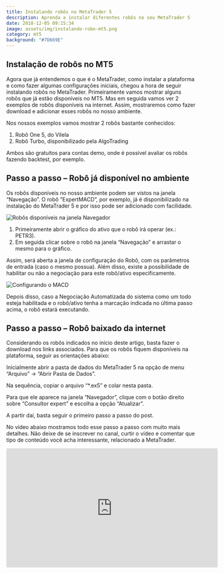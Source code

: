 ```yaml
---
title: Instalando robôs no MetaTrader 5
description: Aprenda a instalar diferentes robôs no seu MetaTrader 5
date: 2018-12-05 09:15:34
image: assets/img/instalando-robo-mt5.png
category: mt5
background: "#7D669E"
---
```

## Instalação de robôs no MT5

Agora que já entendemos o que é o MetaTrader, como instalar a plataforma e como fazer algumas configurações iniciais, chegou a hora de seguir instalando robôs no MetaTrader. Primeiramente vamos mostrar alguns robôs que já estão disponíveis no MT5. Mas em seguida vamos ver 2 exemplos de robôs disponíveis na internet. Assim, mostraremos como fazer download e adicionar esses robôs no nosso ambiente.

Nos nossos exemplos vamos mostrar 2 robôs bastante conhecidos:

1. Robô One 5, do Vilela
2. Robô Turbo, disponibilizado pela AlgoTrading

Ambos são gratuitos para contas demo, onde é possível avaliar os robôs fazendo backtest, por exemplo.

## Passo a passo – Robô já disponível no ambiente

Os robôs disponíveis no nosso ambiente podem ser vistos na janela “Navegação”. O robô “ExpertMACD”, por exemplo, já é disponibilizado na instalação do MetaTrader 5 e por isso pode ser adicionado com facilidade.

![Robôs disponíveis na janela Navegador](assets/img/01-janela-navegador.png "Janela Navegador")

1. Primeiramente abrir o gráfico do ativo que o robô irá operar (ex.: PETR3).
2. Em seguida clicar sobre o robô na janela “Navegação” e arrastar o mesmo para o gráfico.

Assim, será aberta a janela de configuração do Robô, com os parâmetros de entrada (caso o mesmo possua). Além disso, existe a possibilidade de habilitar ou não a negociação para este robô/ativo especificamente.

![Configurando o MACD](assets/img/02-parametros-entrada.png "Parâmetros de entrada do robô MACD")

Depois disso, caso a Negociação Automatizada do sistema como um todo esteja habilitada e o robô/ativo tenha a marcação indicada no última passo acima, o robô estará executando.

## Passo a passo – Robô baixado da internet

Considerando os robôs indicados no início deste artigo, basta fazer o download nos links associados. Para que os robôs fiquem disponíveis na plataforma, seguir as orientações abaixo:

Inicialmente abrir a pasta de dados do MetaTrader 5 na opção de menu “Arquivo” -> “Abrir Pasta de Dados”.

Na sequência, copiar o arquivo “*.ex5” e colar nesta pasta.

Para que ele aparece na janela “Navegador”, clique com o botão direito sobre “Consultor expert” e escolha a opção “Atualizar”.

A partir daí, basta seguir o primeiro passo a passo do post.

No vídeo abaixo mostramos todo esse passo a passo com muito mais detalhes. Não deixe de se inscrever no canal, curtir o vídeo e comentar que tipo de conteúdo você acha interessante, relacionado a MetaTrader.

<iframe width="560" height="315" src="https://www.youtube.com/embed/1683qGElsFE" frameborder="0" allow="accelerometer; autoplay; encrypted-media; gyroscope; picture-in-picture" allowfullscreen></iframe>